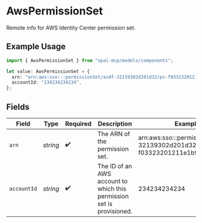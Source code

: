 # AwsPermissionSet

Remote info for AWS Identity Center permission set.

## Example Usage

```typescript
import { AwsPermissionSet } from "opal-mcp/models/components";

let value: AwsPermissionSet = {
  arn: "arn:aws:sso:::permissionSet/asdf-32139302d201d32/ps-f03323201211e1b9",
  accountId: "234234234234",
};
```

## Fields

| Field                                                                 | Type                                                                  | Required                                                              | Description                                                           | Example                                                               |
| --------------------------------------------------------------------- | --------------------------------------------------------------------- | --------------------------------------------------------------------- | --------------------------------------------------------------------- | --------------------------------------------------------------------- |
| `arn`                                                                 | *string*                                                              | :heavy_check_mark:                                                    | The ARN of the permission set.                                        | arn:aws:sso:::permissionSet/asdf-32139302d201d32/ps-f03323201211e1b9  |
| `accountId`                                                           | *string*                                                              | :heavy_check_mark:                                                    | The ID of an AWS account to which this permission set is provisioned. | 234234234234                                                          |